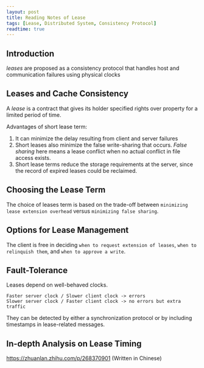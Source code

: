 ```yaml
---
layout: post
title: Reading Notes of Lease
tags: [Lease, Distributed System, Consistency Protocol]
readtime: true
---
```


## Introduction

*leases* are proposed as a consistency protocol that handles host and communication failures using physical clocks

## Leases and Cache Consistency
A *lease* is a contract that gives its holder specified rights over property for a limited period of time.

Advantages of short lease term:
1. It can minimize the delay resulting from client and server failures
2. Short leases also minimize the false write-sharing that occurs. *False sharing* here means a lease conflict when no actual conflict in file access exists. 
3. Short lease terms reduce the storage requirements at the server, since the record of expired leases could be reclaimed.

## Choosing the Lease Term
The choice of leases term is based on the trade-off between `minimizing lease extension overhead` versus `minimizing false sharing`.

## Options for Lease Management
The client is free in deciding `when to request extension of leases`, `when to relinquish them`, and `when to approve a write`.

## Fault-Tolerance
Leases depend on well-behaved clocks.
```
Faster server clock / Slower client clock -> errors
Slower server clock / Faster client clock -> no errors but extra traffic
```

They can be detected by either a synchronization protocol or by including timestamps in lease-related messages.

## In-depth Analysis on Lease Timing
https://zhuanlan.zhihu.com/p/268370901 (Written in Chinese)